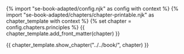 <frontmatter>
{% import "se-book-adapted/config.njk" as config with context %}
{% import "se-book-adapted/chapters/chapter-printable.njk" as chapter_template with context %}
{% set chapter = config.chapters.principles %}
{{ chapter_template.add_front_matter(chapter) }}
</frontmatter>

{{ chapter_template.show_chapter("../../book/", chapter) }}